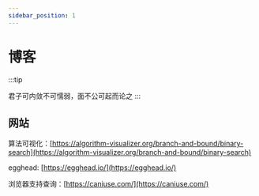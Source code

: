 ```yaml
---
sidebar_position: 1
---
```


# 博客

:::tip

君子可内敛不可懦弱，面不公可起而论之
:::


## 网站

算法可视化：[https://algorithm-visualizer.org/branch-and-bound/binary-search](https://algorithm-visualizer.org/branch-and-bound/binary-search)

egghead: [https://egghead.io/](https://egghead.io/)

浏览器支持查询：[https://caniuse.com/](https://caniuse.com/)